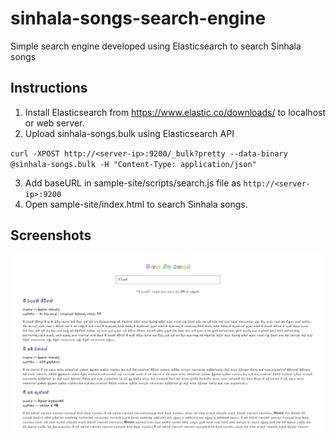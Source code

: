 # sinhala-songs-search-engine
Simple search engine developed using Elasticsearch to search Sinhala songs

## Instructions

1. Install Elasticsearch from https://www.elastic.co/downloads/ to localhost or web server.
2. Upload sinhala-songs.bulk using Elasticsearch API

`curl -XPOST http://<server-ip>:9200/_bulk?pretty --data-binary @sinhala-songs.bulk -H "Content-Type: application/json"`

3. Add baseURL in sample-site/scripts/search.js file as `http://<server-ip>:9200`
4. Open sample-site/index.html to search Sinhala songs.

## Screenshots

![alt text](https://github.com/binodmx/sinhala-songs-search-engine/blob/master/screenshots/1.jpg?raw=true)

